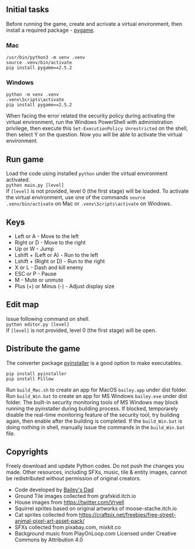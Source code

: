 ## Initial tasks
Before running the game, create and acrivate a virtual environment, then install
a required package - [pygame](https://www.pygame.org/). 

### Mac
```
/usr/bin/python3 -m venv .venv
source .venv/bin/activate
pip install pygame==2.5.2 
```

### Windows
```
python -m venv .venv
.venv\Scripts\activate
pip install pygame==2.5.2 
```   
When facing the error related the security policy during activating the virtual environment, 
run the Windows PowerShell with administration privilege, then execute this ```Set-ExecutionPolicy Unrestricted``` 
on the shell, then select Y on the question. Now you will be able to activate the virtual environment.

## Run game
Load the code using installed ```python``` under the virtual environment activated.   
```python main.py [level]```  
If ```[level]``` is not provided, level 0 (the first stage) will be loaded. To activate the virtual environment, use one of the commands ```source .venv/bin/activate``` on Mac or ```.venv\Scripts\activate``` on Windows. 

## Keys
* Left or A - Move to the left   
* Right or D - Move to the right   
* Up or W - Jump   
* Lshift + (Left or A) - Run to the left   
* Lshift + (Right or D) - Run to the right   
* X or L - Dash and kill enemy   
* ESC or P - Pause   
* M - Mute or unmute   
* Plus (+) or Minus (-) - Adjust display size   


## Edit map
Issue following command on shell.   
```python editor.py [level]```  
If ```[level]``` is not provided, level 0 (the first stage) will be open. 
  
## Distribute the game
The converter package [pyinstaller](https://pyinstaller.org/en/stable/) is a good option to make executables.   
```
pip install pyinstaller
pip install Pillow
```   
Run ```build_Mac.sh``` to create an app for MacOS ```bailey.app``` under dist folder. 
Run ```build_Win.bat``` to create an app for MS Windows ```bailey.exe``` under dist folder. 
The built-in security monitoring tools of MS Windows may block running the pyinstaller during building process. 
If blocked, temporarely disable the real-time monitoring feature of the security tool, try building again, then enable after the building is completed. If the ```build_Win.bat``` is doing nothing in shell, manually issue the commands in the ```build_Win.bat``` file.

## Copyrights
Freely download and update Python codes. Do not push the changes you made. Other resources, including SFXs, music, tile & entity images, cannot be redistributed without permission of original creators.  
* Code developed by [Bailey's Dad](https://github.com/chiho80/bailey)  
* Ground Tile images collected from grafxkid.itch.io  
* House images from https://twitter.com/Vryell
* Squirrel sprites based on original artworks of moose-stache.itch.io  
* Cat sprites collected from https://craftpix.net/freebies/free-street-animal-pixel-art-asset-pack/
* SFXs collected from pixabay.com, mixkit.co  
* Background music from PlayOnLoop.com Licensed under Creative Commons by Attribution 4.0